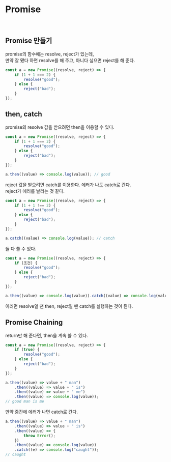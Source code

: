 # Promise

<br>

## Promise 만들기

promise의 함수에는 resolve, reject가 있는데, <br>
만약 잘 됐다 하면 resolve를 해 주고, 아니다 싶으면 reject를 해 준다.

```javascript
const a = new Promise((resolve, reject) => {
    if (1 + 1 === 2) {
        resolve("good");
    } else {
        reject("bad");
    }
});
```

## then, catch

promise의 resolve 값을 받으려면 then을 이용할 수 있다.

```javascript
const a = new Promise((resolve, reject) => {
    if (1 + 1 === 2) {
        resolve("good");
    } else {
        reject("bad");
    }
});

a.then((value) => console.log(value)); // good
```

reject 값을 받으려면 catch를 이용한다. 에러가 나도 catch로 간다. <br>
reject가 에러를 날리는 것 같다.

```javascript
const a = new Promise((resolve, reject) => {
    if (1 + 1 !== 2) {
        resolve("good");
    } else {
        reject("bad");
    }
});

a.catch((value) => console.log(value)); // catch
```

둘 다 쓸 수 있다.

```javascript
const a = new Promise((resolve, reject) => {
    if (조건) {
        resolve("good");
    } else {
        reject("bad");
    }
});

a.then((value) => console.log(value)).catch((value) => console.log(value));
```

이러면 resolve일 땐 then, reject일 땐 catch를 실행하는 것이 된다.

## Promise Chaining

return만 해 준다면, then을 계속 쓸 수 있다.

```javascript
const a = new Promise((resolve, reject) => {
    if (true) {
        resolve("good");
    } else {
        reject("bad");
    }
});

a.then((value) => value + " man")
    .then((value) => value + " is")
    .then((value) => value + " me")
    .then((value) => console.log(value));
// good man is me
```

만약 중간에 에러가 나면 catch로 간다.

```javascript
a.then((value) => value + " man")
    .then((value) => value + " is")
    .then((value) => {
        throw Error();
    })
    .then((value) => console.log(value))
    .catch((e) => console.log("caught"));
// caught
```
